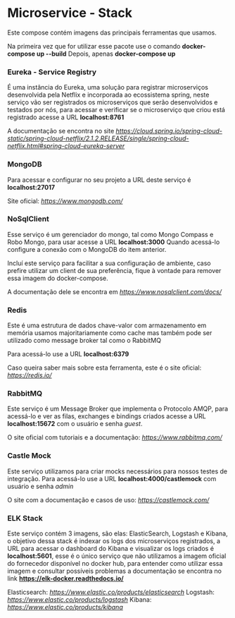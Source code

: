 # Microservice - Stack

Este compose contém imagens das principais ferramentas que usamos.

Na primeira vez que for utilizar esse pacote use o comando **docker-compose up --build**
Depois, apenas **docker-compose up**

### Eureka - Service Registry

É uma instância do Eureka, uma solução para registrar microserviços desenvolvida pela Netflix e incorporada ao ecossistema spring, neste serviço vão ser registrados os microserviços que serão desenvolvidos e testados por nós, para acessar e verificar se o microserviço que criou está registrado acesse a URL **localhost:8761**
	
A documentação se encontra no site *https://cloud.spring.io/spring-cloud-static/spring-cloud-netflix/2.1.2.RELEASE/single/spring-cloud-netflix.html#spring-cloud-eureka-server*

### MongoDB

Para acessar e configurar no seu projeto a URL deste serviço é **localhost:27017**
	
Site oficial: *https://www.mongodb.com/*
	
### NoSqlClient
	
Esse serviço é um gerenciador do mongo, tal como Mongo Compass e Robo Mongo, para usar acesse a URL **localhost:3000**
Quando acessá-lo configure a conexão com o MongoDB do item anterior.
	
Incluí este serviço para facilitar a sua configuração de ambiente, caso prefire utilizar um client de sua preferência, fique à vontade para remover essa imagem do docker-compose.
	
A documentação dele se encontra em *https://www.nosqlclient.com/docs/*
	
### Redis 
	
Este é uma estrutura de dados chave-valor com armazenamento em memória usamos majoritariamente como cache mas também pode ser utilizado como message broker tal como o RabbitMQ

Para acessá-lo use a URL **localhost:6379**
	
Caso queira saber mais sobre esta ferramenta, este é o site oficial: *https://redis.io/*
	
### RabbitMQ

Este serviço é um Message Broker que implementa o Protocolo AMQP, para acessá-lo e ver as filas, exchanges e bindings criados acesse a URL **localhost:15672** com o usuário e senha *guest*. 
	
O site oficial com tutoriais e a documentação: *https://www.rabbitmq.com/*
	
### Castle Mock

Este serviço utilizamos para criar mocks necessários para nossos testes de integração. Para acessá-lo use a URL **localhost:4000/castlemock** com usuário e senha *admin*
	
O site com a documentação e casos de uso: *https://castlemock.com/*

### ELK Stack

Este serviço contém 3 imagens, são elas: ElasticSearch, Logstash e Kibana, o objetivo dessa stack é indexar os logs dos microserviços registrados, a URL para acessar o dashboard do Kibana e visualizar os logs criados é **localhost:5601**, esse é o único serviço que não utilizamos a imagem oficial do fornecedor disponível no docker hub, para entender como utilizar essa imagem e consultar possíveis problemas a documentação se encontra no link **https://elk-docker.readthedocs.io/**
	
Elasticsearch: *https://www.elastic.co/products/elasticsearch*
Logstash: *https://www.elastic.co/products/logstash*
Kibana: *https://www.elastic.co/products/kibana*
	

